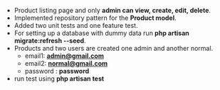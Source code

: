 - Product listing page and only **admin can view, create, edit, delete**.
- Implemented repository pattern for the **Product model**.
- Added two unit tests and one feature test.
- For setting up a database with dummy data run **php artisan migrate:refresh --seed**.
- Products and two users are created one admin and another normal.
  - email1: **admin@gmail.com**
  - email2: **normal@gmail.com**
  - password : **password**
- run test using **php artisan test**
